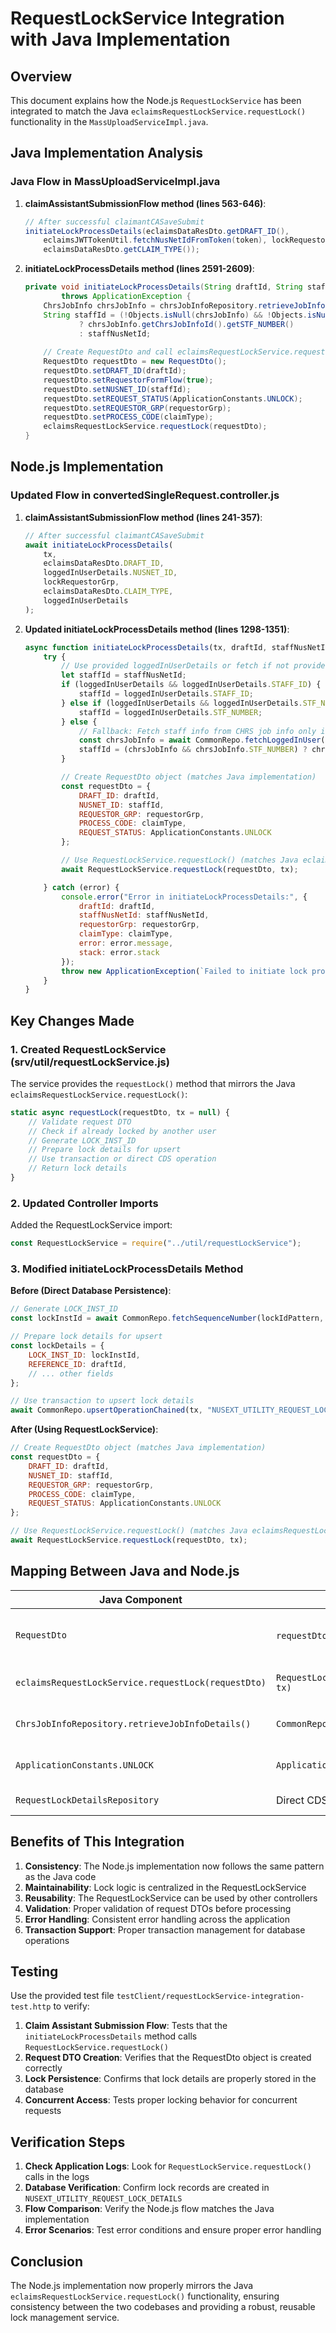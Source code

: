 # RequestLockService Integration with Java Implementation

## Overview

This document explains how the Node.js `RequestLockService` has been integrated to match the Java `eclaimsRequestLockService.requestLock()` functionality in the `MassUploadServiceImpl.java`.

## Java Implementation Analysis

### Java Flow in MassUploadServiceImpl.java

1. **claimAssistantSubmissionFlow method (lines 563-646)**:

   ```java
   // After successful claimantCASaveSubmit
   initiateLockProcessDetails(eclaimsDataResDto.getDRAFT_ID(),
       eclaimsJWTTokenUtil.fetchNusNetIdFromToken(token), lockRequestorGrp,
       eclaimsDataResDto.getCLAIM_TYPE());
   ```

2. **initiateLockProcessDetails method (lines 2591-2609)**:

   ```java
   private void initiateLockProcessDetails(String draftId, String staffNusNetId, String requestorGrp, String claimType)
           throws ApplicationException {
       ChrsJobInfo chrsJobInfo = chrsJobInfoRepository.retrieveJobInfoDetails(staffNusNetId);
       String staffId = (!Objects.isNull(chrsJobInfo) && !Objects.isNull(chrsJobInfo.getChrsJobInfoId()))
               ? chrsJobInfo.getChrsJobInfoId().getSTF_NUMBER()
               : staffNusNetId;
       
       // Create RequestDto and call eclaimsRequestLockService.requestLock
       RequestDto requestDto = new RequestDto();
       requestDto.setDRAFT_ID(draftId);
       requestDto.setRequestorFormFlow(true);
       requestDto.setNUSNET_ID(staffId);
       requestDto.setREQUEST_STATUS(ApplicationConstants.UNLOCK);
       requestDto.setREQUESTOR_GRP(requestorGrp);
       requestDto.setPROCESS_CODE(claimType);
       eclaimsRequestLockService.requestLock(requestDto);
   }
   ```

## Node.js Implementation

### Updated Flow in convertedSingleRequest.controller.js

1. **claimAssistantSubmissionFlow method (lines 241-357)**:

   ```javascript
   // After successful claimantCASaveSubmit
   await initiateLockProcessDetails(
       tx,
       eclaimsDataResDto.DRAFT_ID,
       loggedInUserDetails.NUSNET_ID,
       lockRequestorGrp,
       eclaimsDataResDto.CLAIM_TYPE,
       loggedInUserDetails
   );
   ```

2. **Updated initiateLockProcessDetails method (lines 1298-1351)**:

   ```javascript
   async function initiateLockProcessDetails(tx, draftId, staffNusNetId, requestorGrp, claimType, loggedInUserDetails) {
       try {
           // Use provided loggedInUserDetails or fetch if not provided
           let staffId = staffNusNetId;
           if (loggedInUserDetails && loggedInUserDetails.STAFF_ID) {
               staffId = loggedInUserDetails.STAFF_ID;
           } else if (loggedInUserDetails && loggedInUserDetails.STF_NUMBER) {
               staffId = loggedInUserDetails.STF_NUMBER;
           } else {
               // Fallback: Fetch staff info from CHRS job info only if not provided
               const chrsJobInfo = await CommonRepo.fetchLoggedInUser(staffNusNetId);
               staffId = (chrsJobInfo && chrsJobInfo.STF_NUMBER) ? chrsJobInfo.STF_NUMBER : staffNusNetId;
           }

           // Create RequestDto object (matches Java implementation)
           const requestDto = {
               DRAFT_ID: draftId,
               NUSNET_ID: staffId,
               REQUESTOR_GRP: requestorGrp,
               PROCESS_CODE: claimType,
               REQUEST_STATUS: ApplicationConstants.UNLOCK
           };

           // Use RequestLockService.requestLock() (matches Java eclaimsRequestLockService.requestLock)
           await RequestLockService.requestLock(requestDto, tx);

       } catch (error) {
           console.error("Error in initiateLockProcessDetails:", {
               draftId: draftId,
               staffNusNetId: staffNusNetId,
               requestorGrp: requestorGrp,
               claimType: claimType,
               error: error.message,
               stack: error.stack
           });
           throw new ApplicationException(`Failed to initiate lock process details: ${error.message}`);
       }
   }
   ```

## Key Changes Made

### 1. Created RequestLockService (srv/util/requestLockService.js)

The service provides the `requestLock()` method that mirrors the Java `eclaimsRequestLockService.requestLock()`:

```javascript
static async requestLock(requestDto, tx = null) {
    // Validate request DTO
    // Check if already locked by another user
    // Generate LOCK_INST_ID
    // Prepare lock details for upsert
    // Use transaction or direct CDS operation
    // Return lock details
}
```

### 2. Updated Controller Imports

Added the RequestLockService import:

```javascript
const RequestLockService = require("../util/requestLockService");
```

### 3. Modified initiateLockProcessDetails Method

**Before (Direct Database Persistence)**:

```javascript
// Generate LOCK_INST_ID
const lockInstId = await CommonRepo.fetchSequenceNumber(lockIdPattern, digits);

// Prepare lock details for upsert
const lockDetails = {
    LOCK_INST_ID: lockInstId,
    REFERENCE_ID: draftId,
    // ... other fields
};

// Use transaction to upsert lock details
await CommonRepo.upsertOperationChained(tx, "NUSEXT_UTILITY_REQUEST_LOCK_DETAILS", lockDetails);
```

**After (Using RequestLockService)**:

```javascript
// Create RequestDto object (matches Java implementation)
const requestDto = {
    DRAFT_ID: draftId,
    NUSNET_ID: staffId,
    REQUESTOR_GRP: requestorGrp,
    PROCESS_CODE: claimType,
    REQUEST_STATUS: ApplicationConstants.UNLOCK
};

// Use RequestLockService.requestLock() (matches Java eclaimsRequestLockService.requestLock)
await RequestLockService.requestLock(requestDto, tx);
```

## Mapping Between Java and Node.js

| Java Component | Node.js Component | Purpose |
|----------------|-------------------|---------|
| `RequestDto` | `requestDto` object | Data transfer object for lock details |
| `eclaimsRequestLockService.requestLock(requestDto)` | `RequestLockService.requestLock(requestDto, tx)` | Main lock creation method |
| `ChrsJobInfoRepository.retrieveJobInfoDetails()` | `CommonRepo.fetchLoggedInUser()` | Fetch user job information |
| `ApplicationConstants.UNLOCK` | `ApplicationConstants.UNLOCK` | Constants for request status |
| `RequestLockDetailsRepository` | Direct CDS operations | Database persistence |

## Benefits of This Integration

1. **Consistency**: The Node.js implementation now follows the same pattern as the Java code
2. **Maintainability**: Lock logic is centralized in the RequestLockService
3. **Reusability**: The RequestLockService can be used by other controllers
4. **Validation**: Proper validation of request DTOs before processing
5. **Error Handling**: Consistent error handling across the application
6. **Transaction Support**: Proper transaction management for database operations

## Testing

Use the provided test file `testClient/requestLockService-integration-test.http` to verify:

1. **Claim Assistant Submission Flow**: Tests that the `initiateLockProcessDetails` method calls `RequestLockService.requestLock()`
2. **Request DTO Creation**: Verifies that the RequestDto object is created correctly
3. **Lock Persistence**: Confirms that lock details are properly stored in the database
4. **Concurrent Access**: Tests proper locking behavior for concurrent requests

## Verification Steps

1. **Check Application Logs**: Look for `RequestLockService.requestLock()` calls in the logs
2. **Database Verification**: Confirm lock records are created in `NUSEXT_UTILITY_REQUEST_LOCK_DETAILS`
3. **Flow Comparison**: Verify the Node.js flow matches the Java implementation
4. **Error Scenarios**: Test error conditions and ensure proper error handling

## Conclusion

The Node.js implementation now properly mirrors the Java `eclaimsRequestLockService.requestLock()` functionality, ensuring consistency between the two codebases and providing a robust, reusable lock management service.
